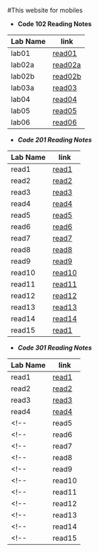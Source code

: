 #This website for mobiles

* **Code 102 Reading Notes**

| Lab Name       | link |
| ----------- | ----------- |
| lab01      | [read01](102/read1.md)|
| lab02a   | [read02a](102/lab2a.md)        |
|  lab02b      | [read02b](102/read05.md)|
|  lab03a      | [read03](102/readme3.md)|
|  lab04      | [read04](102/read4.md)|
|  lab05      | [read05](102/read5.md)|
|  lab06      | [read06](102/read6.md)|


* ***Code 201  Reading Notes***


| Lab Name       | link |
| ----------- | ----------- |
| read1     | [read1](201\read1)| 
| read2     | [read2](201\read2)|
| read3     | [read3](201\read3)|
| read4     | [read4](201\read4)|
| read5     | [read5](201\read5)|
| read6     | [read6](201\read6)|
| read7     | [read7](201\read7)|
| read8     | [read8](201\read8)|
| read9     | [read9](201\read9)|
| read10    | [read10](201\read10)|
| read11    | [read11](201\read11)|
| read12    | [read12](201\read12)|
| read13     | [read13](201\read13)|
| read14     | [read14](201\read14)|
| read15     | [read1](201\read15)|

* ***Code 301  Reading Notes***


| Lab Name       | link |
| ----------- | ----------- |
| read1    | [read1](301\read1)|
| read2     | [read2](301\read2)|
| read3     | [read3](301\read3)|
| read4     | [read4](301\read4)| 
<!-- | read5     | [read5](301\read5)| -->
<!-- | read6     | [read6](301\read6)| -->
<!-- | read7     | [read7](301\read7)| -->
<!-- | read8     | [read8](301\read8)| -->
<!-- | read9     | [read9](301\read9)| -->
<!-- | read10    | [read10](301\read10)| -->
<!-- | read11    | [read11](301\read11)| -->
<!-- | read12    | [read12](301\read12)| -->
<!-- | read13     | [read13](301\read13)| -->
<!-- | read14     | [read14](301\read14)| -->
<!-- | read15     | [read1](301\read15)| -->
